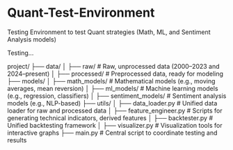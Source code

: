 # Quant-Test-Environment
Testing Environment to test Quant strategies (Math, ML, and Sentiment Analysis models)

Testing...

project/
├── data/
│   ├── raw/                # Raw, unprocessed data (2000–2023 and 2024–present)
│   ├── processed/          # Preprocessed data, ready for modeling
├── models/
│   ├── math_models/        # Mathematical models (e.g., moving averages, mean reversion)
│   ├── ml_models/          # Machine learning models (e.g., regression, classifiers)
│   ├── sentiment_models/   # Sentiment analysis models (e.g., NLP-based)
├── utils/
│   ├── data_loader.py      # Unified data loader for raw and processed data
│   ├── feature_engineer.py # Scripts for generating technical indicators, derived features
│   ├── backtester.py       # Unified backtesting framework
│   ├── visualizer.py       # Visualization tools for interactive graphs
├── main.py                 # Central script to coordinate testing and results
